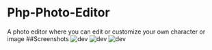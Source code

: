 # Php-Photo-Editor
A photo editor where you can edit or customize your own character or image
##Screenshots
<img src="dev.jpg" alt="dev">
<img src="dev1.jpg" alt="dev">
<img src="dev2.jpg" alt="dev">
